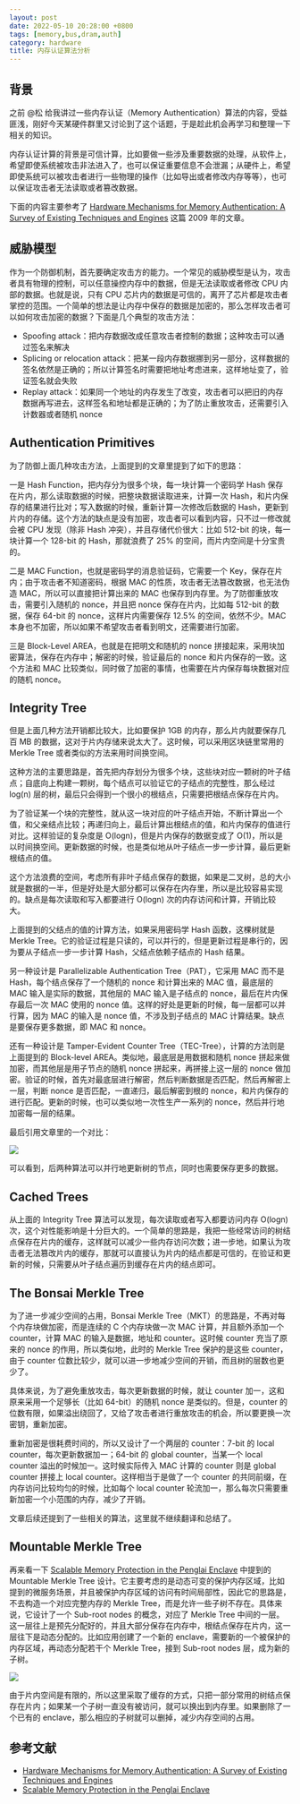 ```yaml
---
layout: post
date: 2022-05-10 20:28:00 +0800
tags: [memory,bus,dram,auth]
category: hardware
title: 内存认证算法分析
---
```


## 背景

之前 @松 给我讲过一些内存认证（Memory Authentication）算法的内容，受益匪浅，刚好今天某硬件群里又讨论到了这个话题，于是趁此机会再学习和整理一下相关的知识。

内存认证计算的背景是可信计算，比如要做一些涉及重要数据的处理，从软件上，希望即使系统被攻击非法进入了，也可以保证重要信息不会泄漏；从硬件上，希望即使系统可以被攻击者进行一些物理的操作（比如导出或者修改内存等等），也可以保证攻击者无法读取或者篡改数据。

下面的内容主要参考了 [Hardware Mechanisms for Memory Authentication: A Survey of Existing Techniques and Engines](https://link.springer.com/chapter/10.1007/978-3-642-01004-0_1) 这篇 2009 年的文章。

## 威胁模型

作为一个防御机制，首先要确定攻击方的能力。一个常见的威胁模型是认为，攻击者具有物理的控制，可以任意操控内存中的数据，但是无法读取或者修改 CPU 内部的数据。也就是说，只有 CPU 芯片内的数据是可信的，离开了芯片都是攻击者掌控的范围。一个简单的想法是让内存中保存的数据是加密的，那么怎样攻击者可以如何攻击加密的数据？下面是几个典型的攻击方法：

- Spoofing attack：把内存数据改成任意攻击者控制的数据；这种攻击可以通过签名来解决
- Splicing or relocation attack：把某一段内存数据挪到另一部分，这样数据的签名依然是正确的；所以计算签名时需要把地址考虑进来，这样地址变了，验证签名就会失败
- Replay attack：如果同一个地址的内存发生了改变，攻击者可以把旧的内存数据再写进去，这样签名和地址都是正确的；为了防止重放攻击，还需要引入计数器或者随机 nonce

## Authentication Primitives

为了防御上面几种攻击方法，上面提到的文章里提到了如下的思路：

一是 Hash Function，把内存分为很多个块，每一块计算一个密码学 Hash 保存在片内，那么读取数据的时候，把整块数据读取进来，计算一次 Hash，和片内保存的结果进行比对；写入数据的时候，重新计算一次修改后数据的 Hash，更新到片内的存储。这个方法的缺点是没有加密，攻击者可以看到内容，只不过一修改就会被 CPU 发现（除非 Hash 冲突），并且存储代价很大：比如 512-bit 的块，每一块计算一个 128-bit 的 Hash，那就浪费了 25% 的空间，而片内空间是十分宝贵的。

二是 MAC Function，也就是密码学的消息验证码，它需要一个 Key，保存在片内；由于攻击者不知道密码，根据 MAC 的性质，攻击者无法篡改数据，也无法伪造 MAC，所以可以直接把计算出来的 MAC 也保存到内存里。为了防御重放攻击，需要引入随机的 nonce，并且把 nonce 保存在片内，比如每 512-bit 的数据，保存 64-bit 的 nonce，这样片内需要保存 12.5% 的空间，依然不少。MAC 本身也不加密，所以如果不希望攻击者看到明文，还需要进行加密。

三是 Block-Level AREA，也就是在把明文和随机的 nonce 拼接起来，采用块加密算法，保存在内存中；解密的时候，验证最后的 nonce 和片内保存的一致。这个方法和 MAC 比较类似，同时做了加密的事情，也需要在片内保存每块数据对应的随机 nonce。

## Integrity Tree

但是上面几种方法开销都比较大，比如要保护 1GB 的内存，那么片内就要保存几百 MB 的数据，这对于片内存储来说太大了。这时候，可以采用区块链里常用的 Merkle Tree 或者类似的方法来用时间换空间。

这种方法的主要思路是，首先把内存划分为很多个块，这些块对应一颗树的叶子结点；自底向上构建一颗树，每个结点可以验证它的子结点的完整性，那么经过 log(n) 层的树，最后只会得到一个很小的根结点，只需要把根结点保存在片内。

为了验证某一个块的完整性，就从这一块对应的叶子结点开始，不断计算出一个值，和父亲结点比较；再递归向上，最后计算出根结点的值，和片内保存的值进行对比。这样验证的复杂度是 O(logn)，但是片内保存的数据变成了 O(1)，所以是以时间换空间。更新数据的时候，也是类似地从叶子结点一步一步计算，最后更新根结点的值。

这个方法浪费的空间，考虑所有非叶子结点保存的数据，如果是二叉树，总的大小就是数据的一半，但是好处是大部分都可以保存在内存里，所以是比较容易实现的。缺点是每次读取和写入都要进行 O(logn) 次的内存访问和计算，开销比较大。

上面提到的父结点的值的计算方法，如果采用密码学 Hash 函数，这棵树就是 Merkle Tree。它的验证过程是只读的，可以并行的，但是更新过程是串行的，因为要从子结点一步一步计算 Hash，父结点依赖子结点的 Hash 结果。

另一种设计是 Parallelizable Authentication Tree（PAT），它采用 MAC 而不是 Hash，每个结点保存了一个随机的 nonce 和计算出来的 MAC 值，最底层的 MAC 输入是实际的数据，其他层的 MAC 输入是子结点的 nonce，最后在片内保存最后一次 MAC 使用的 nonce 值。这样的好处是更新的时候，每一层都可以并行算，因为 MAC 的输入是 nonce 值，不涉及到子结点的 MAC 计算结果。缺点是要保存更多数据，即 MAC 和 nonce。

还有一种设计是 Tamper-Evident Counter Tree（TEC-Tree），计算的方法则是上面提到的 Block-level AREA。类似地，最底层是用数据和随机 nonce 拼起来做加密，而其他层是用子节点的随机 nonce 拼起来，再拼接上这一层的 nonce 做加密。验证的时候，首先对最底层进行解密，然后判断数据是否匹配，然后再解密上一层，判断 nonce 是否匹配，一直递归，最后解密到根的 nonce，和片内保存的进行匹配。更新的时候，也可以类似地一次性生产一系列的 nonce，然后并行地加密每一层的结果。

最后引用文章里的一个对比：

![](/images/memory_integrity.png)

可以看到，后两种算法可以并行地更新树的节点，同时也需要保存更多的数据。

## Cached Trees

从上面的 Integrity Tree 算法可以发现，每次读取或者写入都要访问内存 O(logn) 次，这个对性能影响是十分巨大的。一个简单的思路是，我把一些经常访问的树结点保存在片内的缓存，这样就可以减少一些内存访问次数；进一步地，如果认为攻击者无法篡改片内的缓存，那就可以直接认为片内的结点都是可信的，在验证和更新的时候，只需要从叶子结点遍历到缓存在片内的结点即可。

## The Bonsai Merkle Tree

为了进一步减少空间的占用，Bonsai Merkle Tree（MKT）的思路是，不再对每个内存块做加密，而是连续的 C 个内存块做一次 MAC 计算，并且额外添加一个 counter，计算 MAC 的输入是数据，地址和 counter。这时候 counter 充当了原来的 nonce 的作用，所以类似地，此时的 Merkle Tree 保护的是这些 counter，由于 counter 位数比较少，就可以进一步地减少空间的开销，而且树的层数也更少了。

具体来说，为了避免重放攻击，每次更新数据的时候，就让 counter 加一，这和原来采用一个足够长（比如 64-bit）的随机 nonce 是类似的。但是，counter 的位数有限，如果溢出绕回了，又给了攻击者进行重放攻击的机会，所以要更换一次密钥，重新加密。

重新加密是很耗费时间的，所以又设计了一个两层的 counter：7-bit 的 local counter，每次更新数据加一；64-bit 的 global counter，当某一个 local counter 溢出的时候加一。这时候实际传入 MAC 计算的 counter 则是 global counter 拼接上 local counter。这样相当于是做了一个 counter 的共同前缀，在内存访问比较均匀的时候，比如每个 local counter 轮流加一，那么每次只需要重新加密一个小范围的内存，减少了开销。

文章后续还提到了一些相关的算法，这里就不继续翻译和总结了。

## Mountable Merkle Tree

再来看一下 [Scalable Memory Protection in the Penglai Enclave](https://www.usenix.org/system/files/osdi21-feng.pdf) 中提到的 Mountable Merkle Tree 设计。它主要考虑的是动态可变的保护内存区域，比如提到的微服务场景，并且被保护内存区域的访问有时间局部性，因此它的思路是，不去构造一个对应完整内存的 Merkle Tree，而是允许一些子树不存在。具体来说，它设计了一个 Sub-root nodes 的概念，对应了 Merkle Tree 中间的一层。这一层往上是预先分配好的，并且大部分保存在内存中，根结点保存在片内，这一层往下是动态分配的。比如应用创建了一个新的 enclave，需要新的一个被保护的内存区域，再动态分配若干个 Merkle Tree，接到 Sub-root nodes 层，成为新的子树。

![](/images/mountable_merkle_tree.png)

由于片内空间是有限的，所以这里采取了缓存的方式，只把一部分常用的树结点保存在片内；如果某一个子树一直没有被访问，就可以换出到内存里。如果删除了一个已有的 enclave，那么相应的子树就可以删掉，减少内存空间的占用。

## 参考文献

- [Hardware Mechanisms for Memory Authentication: A Survey of Existing Techniques and Engines](https://link.springer.com/chapter/10.1007/978-3-642-01004-0_1)
- [Scalable Memory Protection in the Penglai Enclave](https://www.usenix.org/system/files/osdi21-feng.pdf)